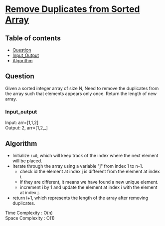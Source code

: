 # [Remove Duplicates from Sorted Array](https://www.codingninjas.com/codestudio/problems/remove-duplicates-from-sorted-array_8230811?challengeSlug=striver-sde-challenge&leftPanelTab=1)

## Table of contents

- [Question](#question)
- [Input_Output](#input_output)
- [Algorithm](#algorithm)

## Question
Given a sorted integer array of size N, Need to remove the duplicates from the array such that elements appears only once. Return the length of new array.

### Input_output
Input: arr=[1,1,2] </br>
Output: 2, arr=[1,2,_]

## Algorithm
- Initialize <code>i=0</code>, which will keep track of the index where the next element will be placed.
- Iterate through the array using a variable "j" from index 1 to n-1.
    - check id the element at index j is different from the element at index i.
    - if they are different, it means we have found a new unique element.
    - increment i by 1 and update the element at index i with the element at index j.
- return i+1, which represents the length of the array after removing duplicates.

Time Complexity : O(n)</br>
Space Complexity : O(1)
